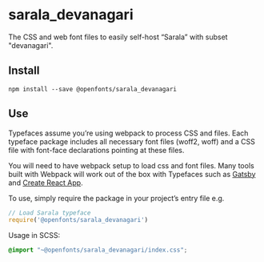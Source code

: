 
# sarala_devanagari

The CSS and web font files to easily self-host “Sarala” with subset "devanagari".

## Install

`npm install --save @openfonts/sarala_devanagari`

## Use

Typefaces assume you’re using webpack to process CSS and files. Each typeface
package includes all necessary font files (woff2, woff) and a CSS file with
font-face declarations pointing at these files.

You will need to have webpack setup to load css and font files. Many tools built
with Webpack will work out of the box with Typefaces such as [Gatsby](https://github.com/gatsbyjs/gatsby)
and [Create React App](https://github.com/facebookincubator/create-react-app).

To use, simply require the package in your project’s entry file e.g.

```javascript
// Load Sarala typeface
require('@openfonts/sarala_devanagari')
```

Usage in SCSS:
```scss
@import "~@openfonts/sarala_devanagari/index.css";
```
